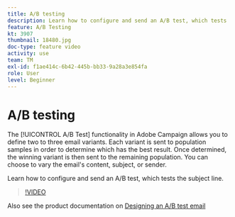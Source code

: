 ```yaml
---
title: A/B testing
description: Learn how to configure and send an A/B test, which tests  the subject line.
feature: A/B Testing  
kt: 3907
thumbnail: 18480.jpg
doc-type: feature video
activity: use
team: TM
exl-id: f1ae414c-6b42-445b-bb33-9a28a3e854fa
role: User
level: Beginner
---
```

# A/B testing 

The [!UICONTROL A/B Test] functionality in Adobe Campaign allows you to define two to three email variants. Each variant is sent to population samples in order to determine which has the best result. Once determined, the winning variant is then sent to the remaining population. You can choose to vary the email's content, subject, or sender.

Learn how to configure and send an A/B test, which tests  the subject line.

>[!VIDEO](https://video.tv.adobe.com/v/18480?quality=12)

Also see the product documentation on [Designing an A/B test email](https://experienceleague.adobe.com/docs/campaign-standard/using/communication-channels/email-messages/designing-an-a-b-test-email.html)
